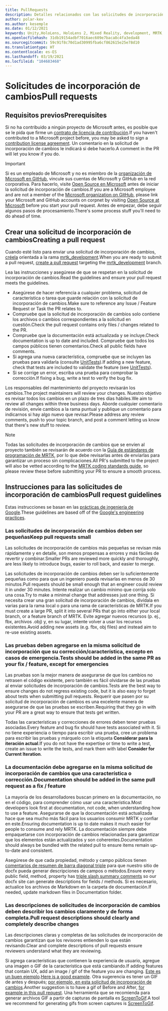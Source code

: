 ```yaml
---
title: PullRequests
description: Detalles relacionados con las solicitudes de incorporación de cambios.
author: polar-kev
ms.author: kesemple
ms.date: 01/12/2021
keywords: Unity,HoloLens, HoloLens 2, Mixed Reality, development, MRTK, PR,
ms.openlocfilehash: 31db19154adbf7016aec609e7baca8c4fa3eda48
ms.sourcegitcommit: 59c91f8c70d1ad30995fba6cf862615e25e78d10
ms.translationtype: HT
ms.contentlocale: es-ES
ms.lasthandoff: 03/19/2021
ms.locfileid: "104683468"
---
```

# <a name="pull-requests"></a><span data-ttu-id="2bd55-104">Solicitudes de incorporación de cambios</span><span class="sxs-lookup"><span data-stu-id="2bd55-104">Pull requests</span></span>

## <a name="prerequisites"></a><span data-ttu-id="2bd55-105">Requisitos previos</span><span class="sxs-lookup"><span data-stu-id="2bd55-105">Prerequisites</span></span>

<span data-ttu-id="2bd55-106">Si no ha contribuido a ningún proyecto de Microsoft antes, es posible que se le pida que firme un [contrato de licencia de contribución](https://cla.microsoft.com/).</span><span class="sxs-lookup"><span data-stu-id="2bd55-106">If you haven't contributed to a Microsoft project before, you may be asked to sign a [contribution license agreement](https://cla.microsoft.com/).</span></span>
<span data-ttu-id="2bd55-107">Un comentario en la solicitud de incorporación de cambios le indicará si debe hacerlo.</span><span class="sxs-lookup"><span data-stu-id="2bd55-107">A comment in the PR will let you know if you do.</span></span>

> [!IMPORTANT]
> <span data-ttu-id="2bd55-108">Si es un empleado de Microsoft y no es miembro de la [organización de Microsoft en GitHub](https://github.com/Microsoft), vincule sus cuentas de Microsoft y GitHub en la red corporativa. Para hacerlo, visite [Open Source en Microsoft](https://opensource.microsoft.com/) antes de iniciar la solicitud de incorporación de cambios.</span><span class="sxs-lookup"><span data-stu-id="2bd55-108">If you are a Microsoft employee and are not a member of the [Microsoft organization on GitHub](https://github.com/Microsoft), please link your Microsoft and GitHub accounts on corpnet by visiting [Open Source at Microsoft](https://opensource.microsoft.com/) before you start your pull request.</span></span> <span data-ttu-id="2bd55-109">Antes de empezar, debe seguir algunos pasos de procesamiento.</span><span class="sxs-lookup"><span data-stu-id="2bd55-109">There's some process stuff you'll need to do ahead of time.</span></span>

## <a name="creating-a-pull-request"></a><span data-ttu-id="2bd55-110">Crear una solicitud de incorporación de cambios</span><span class="sxs-lookup"><span data-stu-id="2bd55-110">Creating a pull request</span></span>

<span data-ttu-id="2bd55-111">Cuando esté listo para enviar una solicitud de incorporación de cambios, [créela](https://github.com/microsoft/MixedRealityToolkit-Unity/compare/mrtk_development...mrtk_development?expand=1) orientada a la rama [mrtk_development](https://github.com/microsoft/mixedrealitytoolkit-unity/tree/mrtk_development).</span><span class="sxs-lookup"><span data-stu-id="2bd55-111">When you are ready to submit a pull request, [create a pull request](https://github.com/microsoft/MixedRealityToolkit-Unity/compare/mrtk_development...mrtk_development?expand=1) targeting the [mrtk_development](https://github.com/microsoft/mixedrealitytoolkit-unity/tree/mrtk_development) branch.</span></span>

<span data-ttu-id="2bd55-112">Lea las instrucciones y asegúrese de que se respetan en la solicitud de incorporación de cambios.</span><span class="sxs-lookup"><span data-stu-id="2bd55-112">Read the guidelines and ensure your pull request meets the guidelines.</span></span>

* <span data-ttu-id="2bd55-113">Asegúrese de hacer referencia a cualquier problema, solicitud de característica o tarea que guarde relación con la solicitud de incorporación de cambios.</span><span class="sxs-lookup"><span data-stu-id="2bd55-113">Make sure to reference any Issue / Feature Request or Task the PR relates to.</span></span>
* <span data-ttu-id="2bd55-114">Compruebe que la solicitud de incorporación de cambios solo contiene los archivos o cambios correspondientes a la solicitud en cuestión.</span><span class="sxs-lookup"><span data-stu-id="2bd55-114">Check the pull request contains only files / changes related to the PR.</span></span>
* <span data-ttu-id="2bd55-115">Compruebe que la documentación está actualizada y se incluye.</span><span class="sxs-lookup"><span data-stu-id="2bd55-115">Check documentation is up to date and included.</span></span> <span data-ttu-id="2bd55-116">Compruebe que todos los campos públicos tienen comentarios.</span><span class="sxs-lookup"><span data-stu-id="2bd55-116">Check all public fields have comments.</span></span>
* <span data-ttu-id="2bd55-117">Si agrega una nueva característica, compruebe que se incluyen las pruebas para validarla (consulte [UnitTests](UnitTests.md)).</span><span class="sxs-lookup"><span data-stu-id="2bd55-117">If adding a new feature, check that tests are included to validate the feature (see [UnitTests](UnitTests.md)).</span></span>
* <span data-ttu-id="2bd55-118">Si se corrige un error, escriba una prueba para comprobar la corrección.</span><span class="sxs-lookup"><span data-stu-id="2bd55-118">If fixing a bug, write a test to verify the bug fix.</span></span>

<span data-ttu-id="2bd55-119">Los responsables del mantenimiento del proyecto revisarán los cambios.</span><span class="sxs-lookup"><span data-stu-id="2bd55-119">The project maintainers will review your changes.</span></span> <span data-ttu-id="2bd55-120">Nuestro objetivo es revisar todos los cambios en un plazo de tres días hábiles.</span><span class="sxs-lookup"><span data-stu-id="2bd55-120">We aim to review all changes within three business days.</span></span> <span data-ttu-id="2bd55-121">Aborde cualquier comentario de revisión, envíe cambios a la rama puntual y publique un comentario para indicarnos si hay algo nuevo que revisar.</span><span class="sxs-lookup"><span data-stu-id="2bd55-121">Please address any review comments, push to your topic branch, and post a comment letting us know that there's new stuff to review.</span></span>

> [!NOTE]
> <span data-ttu-id="2bd55-122">Todas las solicitudes de incorporación de cambios que se envíen al proyecto también se revisarán de acuerdo con la [Guía de estándares de programación de MRTK](CodingGuidelines.md), por lo que debe revisarlas antes de enviarlas para garantizar un proceso sin complicaciones.</span><span class="sxs-lookup"><span data-stu-id="2bd55-122">All PR's submitted to the project will also be vetted according to the [MRTK coding standards guide](CodingGuidelines.md), so please review these before submitting your PR to ensure a smooth process.</span></span>

## <a name="pull-request-guidelines"></a><span data-ttu-id="2bd55-123">Instrucciones para las solicitudes de incorporación de cambios</span><span class="sxs-lookup"><span data-stu-id="2bd55-123">Pull request guidelines</span></span>

<span data-ttu-id="2bd55-124">Estas instrucciones se basan en las [prácticas de ingeniería de Google](https://google.github.io/eng-practices/review/developer/small-cls.html).</span><span class="sxs-lookup"><span data-stu-id="2bd55-124">These guidelines are based off of the [Google's engineering practices](https://google.github.io/eng-practices/review/developer/small-cls.html).</span></span>

### <a name="keep-pull-requests-small"></a><span data-ttu-id="2bd55-125">Las solicitudes de incorporación de cambios deben ser pequeñas</span><span class="sxs-lookup"><span data-stu-id="2bd55-125">Keep pull requests small</span></span>

<span data-ttu-id="2bd55-126">Las solicitudes de incorporación de cambios más pequeñas se revisan más rápidamente y en detalle, son menos propensas a errores y más fáciles de revertir y combinar.</span><span class="sxs-lookup"><span data-stu-id="2bd55-126">Smaller PRs are reviewed more quickly and thoroughly, are less likely to introduce bugs, easier to roll back, and easier to merge.</span></span>

<span data-ttu-id="2bd55-127">Las solicitudes de incorporación de cambios deben ser lo suficientemente pequeñas como para que un ingeniero pueda revisarlas en menos de 30 minutos.</span><span class="sxs-lookup"><span data-stu-id="2bd55-127">Pull requests should be small enough that an engineer could review it in under 30 minutes.</span></span> <span data-ttu-id="2bd55-128">Intente realizar un cambio mínimo que corrija solo una cosa.</span><span class="sxs-lookup"><span data-stu-id="2bd55-128">Try to make a minimal change that addresses just one thing.</span></span> <span data-ttu-id="2bd55-129">Si necesita crear una gran solicitud de incorporación de cambios, divídala en varias para la rama local o para una rama de características de MRTK.</span><span class="sxs-lookup"><span data-stu-id="2bd55-129">If you must create a large PR, split it into several PRs that go into either your local branch, or a feature branch of MRTK.</span></span> <span data-ttu-id="2bd55-130">Evite agregar nuevos recursos (p. ej., fbx, archivos .obj) y, en su lugar, intente volver a usar los recursos existentes.</span><span class="sxs-lookup"><span data-stu-id="2bd55-130">Avoid adding new assets (e.g. fbx, obj files) and instead aim to re-use existing assets.</span></span>

### <a name="tests-should-be-added-in-the-same-pr-as-your-fix--feature-except-for-emergencies"></a><span data-ttu-id="2bd55-131">Las pruebas deben agregarse en la misma solicitud de incorporación que su corrección/característica, excepto en casos de emergencia.</span><span class="sxs-lookup"><span data-stu-id="2bd55-131">Tests should be added in the same PR as your fix / feature, except for emergencies</span></span>

<span data-ttu-id="2bd55-132">Las pruebas son la mejor manera de asegurarse de que los cambios no retrasen el código existente, pero también es fácil olvidarse de las pruebas al enviar solicitudes de incorporación de cambios.</span><span class="sxs-lookup"><span data-stu-id="2bd55-132">Tests are the best way to ensure changes do not regress existing code, but it is also easy to forget about tests when submitting pull requests.</span></span> <span data-ttu-id="2bd55-133">Requerir que pasen por su solicitud de incorporación de cambios es una excelente manera de asegurarse de que las pruebas se escriben.</span><span class="sxs-lookup"><span data-stu-id="2bd55-133">Requiring that they go in with your PR are a great way to ensure that tests get written.</span></span>

<span data-ttu-id="2bd55-134">Todas las características y correcciones de errores deben tener pruebas asociadas.</span><span class="sxs-lookup"><span data-stu-id="2bd55-134">Every feature and bug fix should have tests associated with it.</span></span> <span data-ttu-id="2bd55-135">Si no tiene experiencia o tiempo para escribir una prueba, cree un problema para escribir las pruebas y márquelo con la etiqueta **Considerar para la iteración actual**.</span><span class="sxs-lookup"><span data-stu-id="2bd55-135">If you do not have the expertise or time to write a test, create an issue to write the tests, and mark them with label **Consider for Current Iteration**.</span></span>

### <a name="documentation-should-be-added-in-the-same-pull-request-as-a-fix--feature"></a><span data-ttu-id="2bd55-136">La documentación debe agregarse en la misma solicitud de incorporación de cambios que una característica o corrección.</span><span class="sxs-lookup"><span data-stu-id="2bd55-136">Documentation should be added in the same pull request as a fix / feature</span></span>

<span data-ttu-id="2bd55-137">La mayoría de los desarrolladores buscan primero en la documentación, no en el código, para comprender cómo usar una característica.</span><span class="sxs-lookup"><span data-stu-id="2bd55-137">Most developers look first at documentation, not code, when understanding how to use a feature.</span></span> <span data-ttu-id="2bd55-138">Asegurarse de que la documentación está actualizada hace que sea mucho más fácil para los usuarios consumir MRTK y confiar en este.</span><span class="sxs-lookup"><span data-stu-id="2bd55-138">Ensuring documentation is up to date makes it much easier for people to consume and rely MRTK.</span></span>  <span data-ttu-id="2bd55-139">La documentación siempre debe empaquetarse con incorporación de cambios relacionadas para garantizar que los elementos están actualizados y son coherentes.</span><span class="sxs-lookup"><span data-stu-id="2bd55-139">Documentation should always be bundled with the related pull to ensure items remain up-to-date and consistent.</span></span>

<span data-ttu-id="2bd55-140">Asegúrese de que cada propiedad, método y campo públicos tienen [comentarios de resumen de barra diagonal triple](https://dotnet.github.io/docfx/spec/triple_slash_comments_spec.html) para que nuestro sitio de docfx pueda generar descripciones de campos o métodos.</span><span class="sxs-lookup"><span data-stu-id="2bd55-140">Ensure every public field, method, property has [triple slash summary comments](https://dotnet.github.io/docfx/spec/triple_slash_comments_spec.html) so our docfx site can generate descriptions for fields / methods.</span></span> <span data-ttu-id="2bd55-141">Si es necesario, actualice los archivos de Markdown en la carpeta de documentación.</span><span class="sxs-lookup"><span data-stu-id="2bd55-141">If needed, update markdown files in Documentation folder.</span></span>

### <a name="pull-request-descriptions-should-clearly-and-completely-describe-changes"></a><span data-ttu-id="2bd55-142">Las descripciones de solicitudes de incorporación de cambios deben describir los cambios claramente y de forma completa.</span><span class="sxs-lookup"><span data-stu-id="2bd55-142">Pull request descriptions should clearly and completely describe changes</span></span>

<span data-ttu-id="2bd55-143">Las descripciones claras y completas de las solicitudes de incorporación de cambios garantizan que los revisores entienden lo que están revisando.</span><span class="sxs-lookup"><span data-stu-id="2bd55-143">Clear and complete descriptions of pull requests ensure reviewers understand what they are reviewing.</span></span>

<span data-ttu-id="2bd55-144">Si agrega características que contienen la experiencia de usuario, agregue una imagen o GIF de la característica que está cambiando.</span><span class="sxs-lookup"><span data-stu-id="2bd55-144">If adding features that contain UX, add an image / gif of the feature you are changing.</span></span> <span data-ttu-id="2bd55-145">[Este es un buen ejemplo](https://github.com/microsoft/MixedRealityToolkit-Unity/pull/4532).</span><span class="sxs-lookup"><span data-stu-id="2bd55-145">[Here is a good example](https://github.com/microsoft/MixedRealityToolkit-Unity/pull/4532).</span></span> <span data-ttu-id="2bd55-146">Otra sugerencia es tener un GIF de antes y después; [por ejemplo, en esta solicitud de incorporación de cambios](https://github.com/microsoft/MixedRealityToolkit-Unity/pull/5896).</span><span class="sxs-lookup"><span data-stu-id="2bd55-146">Another suggestion is to have a gif of Before and After, [for example in this pull request](https://github.com/microsoft/MixedRealityToolkit-Unity/pull/5896).</span></span> <span data-ttu-id="2bd55-147">Una herramienta que se recomienda para generar archivos GIF a partir de capturas de pantalla es [ScreenToGif](https://www.screentogif.com/).</span><span class="sxs-lookup"><span data-stu-id="2bd55-147">A tool we recommend for generating gifs from screen captures is [ScreenToGif](https://www.screentogif.com/).</span></span>

